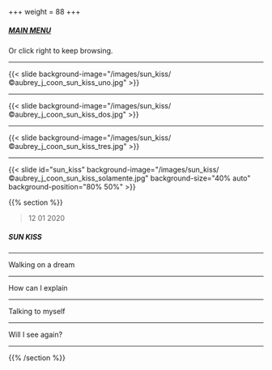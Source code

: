 +++
weight = 88
+++

##### [MAIN MENU](#main_menu)

Or click right to keep browsing.

---

{{< slide background-image="/images/sun_kiss/©aubrey_j_coon_sun_kiss_uno.jpg" >}}

---

{{< slide background-image="/images/sun_kiss/©aubrey_j_coon_sun_kiss_dos.jpg" >}}

---

{{< slide background-image="/images/sun_kiss/©aubrey_j_coon_sun_kiss_tres.jpg" >}}

---

{{< slide id="sun_kiss" background-image="/images/sun_kiss/©aubrey_j_coon_sun_kiss_solamente.jpg" background-size="40% auto" background-position="80% 50%" >}}

{{% section %}}

> 12 01 2020

##### SUN KISS

---

Walking on a dream

---

How can I explain

---

Talking to myself

---

Will I see again?

---

{{% /section %}}